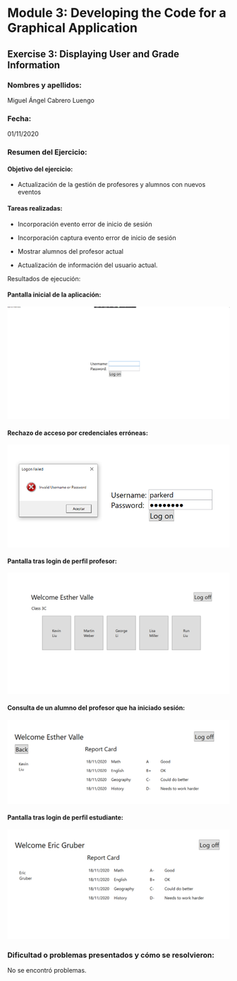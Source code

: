 ﻿# Module 3: Developing the Code for a Graphical Application
## Exercise 3: Displaying User and Grade Information
### Nombres y apellidos:
Miguel Ángel Cabrero Luengo
### Fecha:
01/11/2020
### Resumen del Ejercicio:

#### Objetivo del ejercicio:
- Actualización de la gestión de profesores y alumnos con nuevos eventos

#### Tareas realizadas:

- Incorporación evento error de inicio de sesión

- Incorporación captura evento error de inicio de sesión

- Mostrar alumnos del profesor actual

- Actualización de información del usuario actual.

Resultados de ejecución:

#### Pantalla inicial de la aplicación:
<img src="img/01.png">

#### Rechazo de acceso por credenciales erróneas:
<img src="img/02.png">

#### Pantalla tras login de perfil profesor:
<img src="img/03.png">

#### Consulta de un alumno del profesor que ha iniciado sesión:
<img src="img/04.png">

#### Pantalla tras login de perfil estudiante:
<img src="img/05.png">


### Dificultad o problemas presentados y cómo se resolvieron:
No se encontró problemas.

